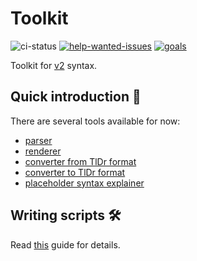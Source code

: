 # Toolkit

![ci-status](https://img.shields.io/github/actions/workflow/status/command-line-interface-pages/v2-tooling/ci.yaml?style=flat-square)
[![help-wanted-issues](https://img.shields.io/github/issues/command-line-interface-pages/v2-tooling/help%20wanted?color=orange&style=flat-square)][help-wanted-issues]
[![goals](https://img.shields.io/badge/Current-goals-a32236?labelColor=ed425c&style=flat-square)][goals]

Toolkit for [v2][syntax] syntax.

[goals]: https://command-line-interface-pages.github.io/site.github.io/goals/#introduction-%E2%84%B9
[help-wanted-issues]: https://github.com/command-line-interface-pages/v2-tooling/issues?q=is%3Aopen+is%3Aissue+label%3A%22help+wanted%22
[syntax]: https://github.com/command-line-interface-pages/syntax/blob/main/base.md

## Quick introduction :rocket:

There are several tools available for now:

- [parser](clip-parse/)
- [renderer](clip-view/)
- [converter from TlDr format](md-to-clip/)
- [converter to TlDr format](clip-to-md/)
- [placeholder syntax explainer](clip-ask/)

## Writing scripts :hammer_and_wrench:

Read [this](./CONTRIBUTING.md) guide for details.
